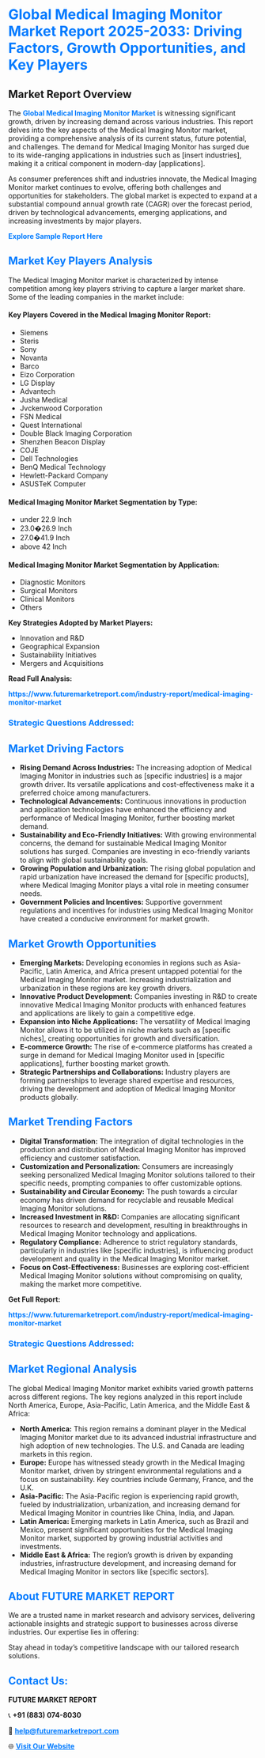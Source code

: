 <h1 style="color: #007BFF;">Global Medical Imaging Monitor Market Report 2025-2033: Driving Factors, Growth Opportunities, and Key Players</h1>

<section id="overview">
<h2>Market Report Overview</h2>
<p>The <a href="https://www.futuremarketreport.com/industry-report/medical-imaging-monitor-market" style="color: #007BFF; text-decoration: none;"><strong>Global Medical Imaging Monitor Market</strong></a> is witnessing significant growth, driven by increasing demand across various industries. This report delves into the key aspects of the Medical Imaging Monitor market, providing a comprehensive analysis of its current status, future potential, and challenges. The demand for Medical Imaging Monitor has surged due to its wide-ranging applications in industries such as [insert industries], making it a critical component in modern-day [applications].</p>
<p>As consumer preferences shift and industries innovate, the Medical Imaging Monitor market continues to evolve, offering both challenges and opportunities for stakeholders. The global market is expected to expand at a substantial compound annual growth rate (CAGR) over the forecast period, driven by technological advancements, emerging applications, and increasing investments by major players.</p>
</section>

<section id="overview">
<p><a href="https://www.futuremarketreport.com/request-sample/reportId=53393" style="color: #007BFF; text-decoration: none;"><strong>Explore Sample Report Here</strong></a></p>
</section>

<section id="key-players">
<h2 style="color: #007BFF;">Market Key Players Analysis</h2>
<p>The Medical Imaging Monitor market is characterized by intense competition among key players striving to capture a larger market share. Some of the leading companies in the market include:</p>
<h4>Key Players Covered in the Medical Imaging Monitor Report:</h4>
<ul><li>Siemens</li><li>Steris</li><li>Sony</li><li>Novanta</li><li>Barco</li><li>Eizo Corporation</li><li>LG Display</li><li>Advantech</li><li>Jusha Medical</li><li>Jvckenwood Corporation</li><li>FSN Medical</li><li>Quest International</li><li>Double Black Imaging Corporation</li><li>Shenzhen Beacon Display</li><li>COJE</li><li>Dell Technologies</li><li>BenQ Medical Technology</li><li>Hewlett-Packard Company</li><li>ASUSTeK Computer</li></ul>
<h4>Medical Imaging Monitor Market Segmentation by Type:</h4>
<ul><li>under 22.9 Inch</li><li>23.0�26.9 Inch</li><li>27.0�41.9 Inch</li><li>above 42 Inch</li></ul>

<h4>Medical Imaging Monitor Market Segmentation by Application:</h4>
<ul><li>Diagnostic Monitors</li><li>Surgical Monitors</li><li>Clinical Monitors</li><li>Others</li></ul>
<p><strong>Key Strategies Adopted by Market Players:</strong></p>
<ul>
<li>Innovation and R&D</li>
<li>Geographical Expansion</li>
<li>Sustainability Initiatives</li>
<li>Mergers and Acquisitions</li>
</ul>
</section>

<section>
<p><strong>Read Full Analysis: </strong></p><a href="https://www.futuremarketreport.com/industry-report/medical-imaging-monitor-market" style="color: #007BFF; text-decoration: none;"><strong>https://www.futuremarketreport.com/industry-report/medical-imaging-monitor-market</strong></a>
<h3 style="color: #007BFF;">Strategic Questions Addressed:</h3>
</section>

<section id="driving-factors">
<h2 style="color: #007BFF;">Market Driving Factors</h2>
<ul>
<li><strong>Rising Demand Across Industries:</strong> The increasing adoption of Medical Imaging Monitor in industries such as [specific industries] is a major growth driver. Its versatile applications and cost-effectiveness make it a preferred choice among manufacturers.</li>
<li><strong>Technological Advancements:</strong> Continuous innovations in production and application technologies have enhanced the efficiency and performance of Medical Imaging Monitor, further boosting market demand.</li>
<li><strong>Sustainability and Eco-Friendly Initiatives:</strong> With growing environmental concerns, the demand for sustainable Medical Imaging Monitor solutions has surged. Companies are investing in eco-friendly variants to align with global sustainability goals.</li>
<li><strong>Growing Population and Urbanization:</strong> The rising global population and rapid urbanization have increased the demand for [specific products], where Medical Imaging Monitor plays a vital role in meeting consumer needs.</li>
<li><strong>Government Policies and Incentives:</strong> Supportive government regulations and incentives for industries using Medical Imaging Monitor have created a conducive environment for market growth.</li>
</ul>
</section>

<section id="growth-opportunities">
<h2 style="color: #007BFF;">Market Growth Opportunities</h2>
<ul>
<li><strong>Emerging Markets:</strong> Developing economies in regions such as Asia-Pacific, Latin America, and Africa present untapped potential for the Medical Imaging Monitor market. Increasing industrialization and urbanization in these regions are key growth drivers.</li>
<li><strong>Innovative Product Development:</strong> Companies investing in R&D to create innovative Medical Imaging Monitor products with enhanced features and applications are likely to gain a competitive edge.</li>
<li><strong>Expansion into Niche Applications:</strong> The versatility of Medical Imaging Monitor allows it to be utilized in niche markets such as [specific niches], creating opportunities for growth and diversification.</li>
<li><strong>E-commerce Growth:</strong> The rise of e-commerce platforms has created a surge in demand for Medical Imaging Monitor used in [specific applications], further boosting market growth.</li>
<li><strong>Strategic Partnerships and Collaborations:</strong> Industry players are forming partnerships to leverage shared expertise and resources, driving the development and adoption of Medical Imaging Monitor products globally.</li>
</ul>
</section>

<section id="trending-factors">
<h2 style="color: #007BFF;">Market Trending Factors</h2>
<ul>
<li><strong>Digital Transformation:</strong> The integration of digital technologies in the production and distribution of Medical Imaging Monitor has improved efficiency and customer satisfaction.</li>
<li><strong>Customization and Personalization:</strong> Consumers are increasingly seeking personalized Medical Imaging Monitor solutions tailored to their specific needs, prompting companies to offer customizable options.</li>
<li><strong>Sustainability and Circular Economy:</strong> The push towards a circular economy has driven demand for recyclable and reusable Medical Imaging Monitor solutions.</li>
<li><strong>Increased Investment in R&D:</strong> Companies are allocating significant resources to research and development, resulting in breakthroughs in Medical Imaging Monitor technology and applications.</li>
<li><strong>Regulatory Compliance:</strong> Adherence to strict regulatory standards, particularly in industries like [specific industries], is influencing product development and quality in the Medical Imaging Monitor market.</li>
<li><strong>Focus on Cost-Effectiveness:</strong> Businesses are exploring cost-efficient Medical Imaging Monitor solutions without compromising on quality, making the market more competitive.</li>
</ul>
</section>

<section>
<p><strong>Get Full Report: </strong></p><a href="https://www.futuremarketreport.com/industry-report/medical-imaging-monitor-market" style="color: #007BFF; text-decoration: none;"><strong>https://www.futuremarketreport.com/industry-report/medical-imaging-monitor-market</strong></a>
<h3 style="color: #007BFF;">Strategic Questions Addressed:</h3>
</section>


<section id="regional-analysis">
<h2 style="color: #007BFF;">Market Regional Analysis</h2>
<p>The global Medical Imaging Monitor market exhibits varied growth patterns across different regions. The key regions analyzed in this report include North America, Europe, Asia-Pacific, Latin America, and the Middle East & Africa:</p>
<ul>
<li><strong>North America:</strong> This region remains a dominant player in the Medical Imaging Monitor market due to its advanced industrial infrastructure and high adoption of new technologies. The U.S. and Canada are leading markets in this region.</li>
<li><strong>Europe:</strong> Europe has witnessed steady growth in the Medical Imaging Monitor market, driven by stringent environmental regulations and a focus on sustainability. Key countries include Germany, France, and the U.K.</li>
<li><strong>Asia-Pacific:</strong> The Asia-Pacific region is experiencing rapid growth, fueled by industrialization, urbanization, and increasing demand for Medical Imaging Monitor in countries like China, India, and Japan.</li>
<li><strong>Latin America:</strong> Emerging markets in Latin America, such as Brazil and Mexico, present significant opportunities for the Medical Imaging Monitor market, supported by growing industrial activities and investments.</li>
<li><strong>Middle East & Africa:</strong> The region’s growth is driven by expanding industries, infrastructure development, and increasing demand for Medical Imaging Monitor in sectors like [specific sectors].</li>
</ul>
</section>

<footer>
<h2 style="color: #007BFF;">About FUTURE MARKET REPORT</h2>
<p>We are a trusted name in market research and advisory services, delivering actionable insights and strategic support to businesses across diverse industries. Our expertise lies in offering:</p>

<p>Stay ahead in today’s competitive landscape with our tailored research solutions.</p>

<h2 style="color: #007BFF;">Contact Us:</h2>
<p><strong>FUTURE MARKET REPORT</strong></p>
<p>📞 <strong>+91 (883) 074-8030</strong></p>
<p>📧 <strong><a href="mailto:help@futuremarketreport.com" style="color: #007BFF;">help@futuremarketreport.com</a></strong></p>
<p>🌐 <strong><a href="https://www.futuremarketreport.com/" style="color: #007BFF;">Visit Our Website</a></strong></p>
</footer>